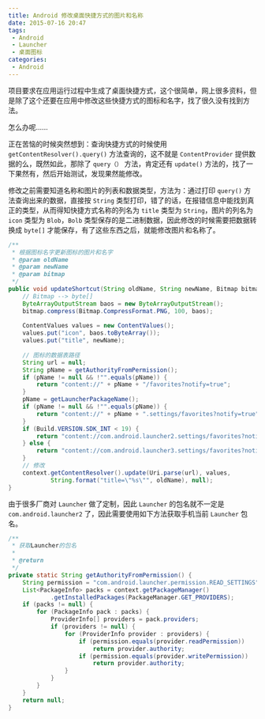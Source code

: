```yaml
---
title: Android 修改桌面快捷方式的图片和名称
date: 2015-07-16 20:47
tags:
 - Android
 - Launcher
 - 桌面图标
categories:
 - Android
---
```


项目要求在应用运行过程中生成了桌面快捷方式，这个很简单，网上很多资料，但是除了这个还要在应用中修改这些快捷方式的图标和名字，找了很久没有找到方法。

怎么办呢......

正在苦恼的时候突然想到：查询快捷方式的时候使用 `getContentResolver().query()` 方法查询的，这不就是 `ContentProvider` 提供数据的么，既然如此，那除了 `query（）` 方法，肯定还有 `update()` 方法的，找了一下果然有，然后开始测试，发现果然能修改。

修改之前需要知道名称和图片的列表和数据类型，方法为：通过打印 `query()` 方法查询出来的数据，直接按 `String` 类型打印，错了的话，在报错信息中能找到真正的类型，从而得知快捷方式名称的列名为 `title` 类型为 `String`，图片的列名为 `icon` 类型为 `Blob`，`Bolb` 类型保存的是二进制数据，因此修改的时候需要把数据转换成 `byte[]` 才能保存，有了这些东西之后，就能修改图片和名称了。

```java
/**
 * 根据图标名字更新图标的图片和名字
 * @param oldName
 * @param newName
 * @param bitmap
 */
public void updateShortcut(String oldName, String newName, Bitmap bitmap) {
    // Bitmap --> byte[]
    ByteArrayOutputStream baos = new ByteArrayOutputStream();
    bitmap.compress(Bitmap.CompressFormat.PNG, 100, baos);
    
    ContentValues values = new ContentValues();
    values.put("icon", baos.toByteArray());
    values.put("title", newName);
        
    // 图标的数据表路径
    String url = null;
    String pName = getAuthorityFromPermission();
    if (pName != null && !"".equals(pName)) {
		return "content://" + pName + "/favorites?notify=true";
	}
	pName = getLauncherPackageName();
	if (pName != null && !"".equals(pName)) {
		return "content://" + pName + ".settings/favorites?notify=true";
	}
	if (Build.VERSION.SDK_INT < 19) {
		return "content://com.android.launcher2.settings/favorites?notify=true";
	} else {
		return "content://com.android.launcher3.settings/favorites?notify=true";
	}
    // 修改
    context.getContentResolver().update(Uri.parse(url), values,
            String.format("title=\"%s\"", oldName), null);
}  
```

由于很多厂商对 `Launcher` 做了定制，因此 `Launcher` 的包名就不一定是 `com.android.launcher2` 了，因此需要使用如下方法获取手机当前 `Launcher` 包名。

```java
/**
 * 获取Launcher的包名
 * 
 * @return
 */
private static String getAuthorityFromPermission() {
    String permission = "com.android.launcher.permission.READ_SETTINGS"; // 权限
    List<PackageInfo> packs = context.getPackageManager()
            .getInstalledPackages(PackageManager.GET_PROVIDERS);
    if (packs != null) {
        for (PackageInfo pack : packs) {
            ProviderInfo[] providers = pack.providers;
            if (providers != null) {
                for (ProviderInfo provider : providers) {
                    if (permission.equals(provider.readPermission))
                        return provider.authority;
                    if (permission.equals(provider.writePermission))
                        return provider.authority;
                }
            }
        }
    }
    return null;
}  
```